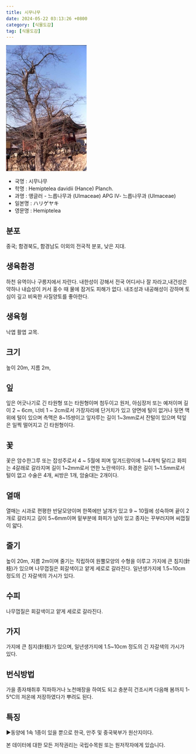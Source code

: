 ```yaml
---
title: 시무나무
date: 2024-05-22 03:13:26 +0800
category: [식물도감]
tag: [식물도감]
---
```




![시무나무](/assets/img/fileUpload/plants/basic/Ulmaceae/Hemiptelea/1017/1_th2.JPG)
- 국명 : 시무나무
- 학명 : Hemiptelea davidii (Hance) Planch.
- 과명 : 앵글러 - 느릅나무과 (Ulmaceae) APG Ⅳ- 느릅나무과 (Ulmaceae)
- 일본명 : ハリゲヤキ
- 영문명 : Hemiptelea


## 분포
중국; 함경북도, 함경남도 이외의 전국적 분포, 낮은 지대.
## 생육환경
하천 유역이나 구릉지에서 자란다. 내한성이 강해서 전국 어디서나 잘 자라고,내건성은 약하나 내습성이 커서 홍수 때 물에 잠겨도 피해가 없다. 내조성과 내공해성이 강하며 토심이 깊고 비옥한 사질양토를 좋아한다.
## 생육형
낙엽 활엽 교목.
## 크기
높이 20m, 지름 2m,
## 잎
잎은 어긋나기로 긴 타원형 또는 타원형이며 첨두이고 원저, 아심장저 또는 예저이며 길이 2 ~ 6cm, 너비 1 ~ 2cm로서 가장자리에 단거치가 있고 양면에 털이 없거나 뒷면 맥 위에 털이 있으며 측맥은 8~15쌍이고 잎자루는 길이 1~3mm로서 잔털이 있으며 턱잎은 일찍 떨어지고 긴 타원형이다.
## 꽃
꽃은 암수한그루 또는 잡성주로서 4 ~ 5월에 피며 잎겨드랑이에 1~4개씩 달리고 화피는 4갈래로 갈라지며 길이 1~2mm로서 연한 노란색이다. 화경은 길이 1~1.5mm로서 털이 없고 수술은 4개, 씨방은 1개, 암술대는 2개이다.
## 열매
열매는 시과로 편평한 반달모양이며 한쪽에만 날개가 있고 9 ~ 10월에 성숙하며 끝이 2개로 갈라지고 길이 5~6mm이며 밑부분에 화피가 남아 있고 종자는 꾸부러지며 씨껍질이 얇다.
## 줄기
높이 20m, 지름 2m이며 줄기는 직립하여 원뿔모양의 수형을 이루고 가지에 큰 침지(針枝)가 있으며 나무껍질은 회갈색이고 얕게 세로로 갈라진다. 일년생가지에 1.5~10cm 정도의 긴 자갈색의 가시가 있다.
## 수피
나무껍질은 회갈색이고 얕게 세로로 갈라진다.
## 가지
가지에 큰 침지(針枝)가 있으며, 일년생가지에 1.5~10cm 정도의 긴 자갈색의 가시가 있다.
## 번식방법
가을 종자채취후 직파하거나 노천매장을 하여도 되고 충분히 건조시켜 다음해 봄까지 1-5℃의 저온에 저장하였다가 뿌려도 된다.
## 특징
▶동양에 1속 1종이 있을 뿐으로 한국, 만주 및 중국북부가 원산지이다.






본 데이터에 대한 모든 저작권리는 국립수목원 또는 원저작자에게 있습니다.
